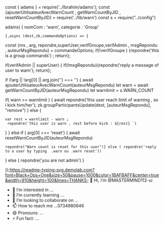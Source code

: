 const { adams } = require('../Ibrahim/adams');
const {ajouterUtilisateurAvecWarnCount , getWarnCountByJID , resetWarnCountByJID} = require('../lib/warn')
const s = require("../config")


adams(
    {
        nomCom : 'warn',
        categorie : 'Group'
        
    },async (dest,zk,commandeOptions) => {

 const {ms , arg, repondre,superUser,verifGroupe,verifAdmin , msgRepondu , auteurMsgRepondu} = commandeOptions;
if(!verifGroupe ) {repondre('this is a group commands') ; return};

if(verifAdmin || superUser) {
   if(!msgRepondu){repondre('reply a message of user to warn'); return};
   
   if (!arg || !arg[0] || arg.join('') === '') {
    await ajouterUtilisateurAvecWarnCount(auteurMsgRepondu)
   let warn = await getWarnCountByJID(auteurMsgRepondu)
   let warnlimit = s.WARN_COUNT
   
   if( warn >= warnlimit ) { await repondre('this user reach limit of warning , so i kick him/her');
                zk.groupParticipantsUpdate(dest, [auteurMsgRepondu], "remove")
 } else { 

    var rest = warnlimit - warn ;
     repondre(`this user is warn , rest before kick : ${rest} `)
   }
} else if ( arg[0] === 'reset') { await resetWarnCountByJID(auteurMsgRepondu) 

    repondre("Warn count is reset for this user")} else ( repondre('reply to a user by typing  .warn ou .warn reset'))
   
}  else {
    repondre('you are not admin')
}
 
   });https://readme-typing-svg.demolab.com?font=Black+Ops+One&size=50&pause=1000&color=1BAFBAFF&center=true&width=910&height=100&lines=THANKS- 👋 Hi, I’m @MASTERMIND112-ui
- 👀 I’m interested in ...
- 🌱 I’m currently learning ...
- 💞️ I’m looking to collaborate on ...
- 📫 How to reach me ...0734980646
- 😄 Pronouns: ...
- ⚡ Fun fact: ...

<!---
MASTERMIND112-ui/MASTERMIND112-ui is a ✨ special ✨ repository because its `README.md` (this file) appears on your GitHub profile.
You can click the Preview link to take a look at your changes.
---

